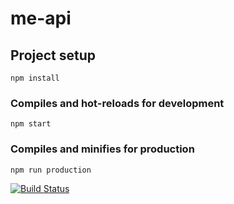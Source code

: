 # me-api

## Project setup
```
npm install
```

### Compiles and hot-reloads for development
```
npm start
```

### Compiles and minifies for production
```
npm run production
```
[![Build Status](https://travis-ci.com/gurrabergh/jsramverk-meapi.svg?branch=master)](https://travis-ci.com/gurrabergh/jsramverk-meapi)
